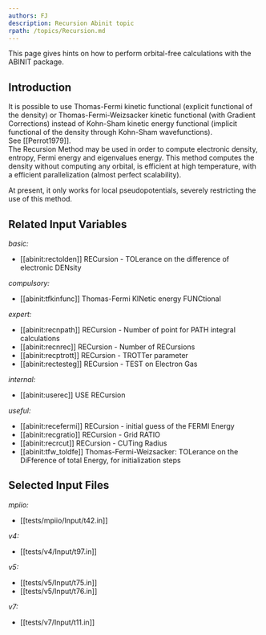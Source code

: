 ```yaml
---
authors: FJ
description: Recursion Abinit topic
rpath: /topics/Recursion.md
---
```

<!--
This file is automatically generated by mksite.py. All changes will be lost.
Change the input yaml files or the python code
-->

This page gives hints on how to perform orbital-free calculations with the ABINIT package.

## Introduction

It is possible to use Thomas-Fermi kinetic functional (explicit functional of
the density) or Thomas-Fermi-Weizsacker kinetic functional (with Gradient
Corrections) instead of Kohn-Sham kinetic energy functional (implicit
functional of the density through Kohn-Sham wavefunctions).  
See [[Perrot1979]].  
The Recursion Method may be used in order to compute electronic density,
entropy, Fermi energy and eigenvalues energy. This method computes the density
without computing any orbital, is efficient at high temperature, with a
efficient parallelization (almost perfect scalability).

At present, it only works for local pseudopotentials, severely restricting the
use of this method.



## Related Input Variables

*basic:*

- [[abinit:rectolden]]  RECursion - TOLerance on the difference of electronic DENsity
 
*compulsory:*

- [[abinit:tfkinfunc]]  Thomas-Fermi KINetic energy FUNCtional
 
*expert:*

- [[abinit:recnpath]]  RECursion - Number of point for PATH integral calculations
- [[abinit:recnrec]]  RECursion - Number of RECursions
- [[abinit:recptrott]]  RECursion - TROTTer parameter
- [[abinit:rectesteg]]  RECursion - TEST on Electron Gas
 
*internal:*

- [[abinit:userec]]  USE RECursion
 
*useful:*

- [[abinit:recefermi]]  RECursion - initial guess  of the FERMI Energy
- [[abinit:recgratio]]  RECursion - Grid RATIO
- [[abinit:recrcut]]  RECursion - CUTing Radius
- [[abinit:tfw_toldfe]]  Thomas-Fermi-Weizsacker: TOLerance on the DiFference of total Energy, for initialization steps
 

## Selected Input Files

*mpiio:*

- [[tests/mpiio/Input/t42.in]]
 
*v4:*

- [[tests/v4/Input/t97.in]]
 
*v5:*

- [[tests/v5/Input/t75.in]]
- [[tests/v5/Input/t76.in]]
 
*v7:*

- [[tests/v7/Input/t11.in]]
 

